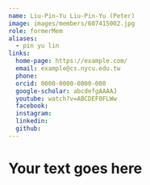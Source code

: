 ```yaml
---
name: Liu-Pin-Yu Liu-Pin-Yu (Peter) 
image: images/members/607415002.jpg 
role: formerMem
aliases:
  - pin yu lin
links:
  home-page: https://example.com/
  email: example@cs.nycu.edu.tw
  phone: 
  orcid: 0000-0000-0000-000
  google-scholar: abcdefgAAAAJ
  youtube: watch?v=ABCDEF0FLWw
  facebook:
  instagram:
  linkedin:
  github:
---
```

# Your text goes here
